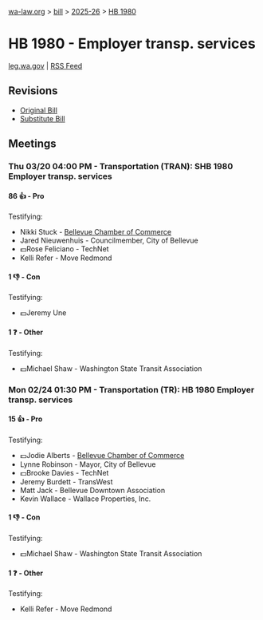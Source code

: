 [wa-law.org](/) > [bill](/bill/) > [2025-26](/bill/2025-26/) > [HB 1980](/bill/2025-26/hb/1980/)

# HB 1980 - Employer transp. services
[leg.wa.gov](https://app.leg.wa.gov/billsummary?BillNumber=1980&Year=2025&Initiative=false) | [RSS Feed](./rss.xml)

## Revisions
* [Original Bill](1/)
* [Substitute Bill](S/)

## Meetings
### Thu 03/20 04:00 PM - Transportation (TRAN): SHB 1980 Employer transp. services
#### 86 👍 - Pro
Testifying:
* Nikki Stuck - [Bellevue Chamber of Commerce](/org/bellevue_chamber_of_commerce/)
* Jared Nieuwenhuis - Councilmember, City of Bellevue
* 💵Rose Feliciano - TechNet
* Kelli Refer - Move Redmond

#### 1 👎 - Con
Testifying:
* 💵Jeremy Une

#### 1 ❓ - Other
Testifying:
* 💵Michael Shaw - Washington State Transit Association

### Mon 02/24 01:30 PM - Transportation (TR): HB 1980 Employer transp. services
#### 15 👍 - Pro
Testifying:
* 💵Jodie Alberts - [Bellevue Chamber of Commerce](/org/bellevue_chamber_of_commerce/)
* Lynne Robinson - Mayor, City of Bellevue
* 💵Brooke Davies - TechNet
* Jeremy Burdett - TransWest
* Matt Jack - Bellevue Downtown Association
* Kevin Wallace - Wallace Properties, Inc.

#### 1 👎 - Con
Testifying:
* 💵Michael Shaw - Washington State Transit Association

#### 1 ❓ - Other
Testifying:
* Kelli Refer - Move Redmond
